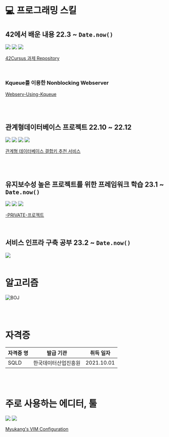 # 💻 프로그래밍 스킬

<!-- https://simpleicons.org/  -->
<!-- <img src="https://img.shields.io/badge/기술이름-색상번호?style=for-the-badge&logo=아이콘이름&logoColor=white">  -->

## 42에서 배운 내용 22.3 ~ `Date.now()`

<img src="https://img.shields.io/badge/C-A8B9CC?style=for-the-badge&logo=C&logoColor=white">
<img src="https://img.shields.io/badge/C++-00599C?style=for-the-badge&logo=C++&logoColor=white">
<img src="https://img.shields.io/badge/linux-00599C?style=for-the-badge&logo=linux&logoColor=white">  

[42Cursus 과제 Repository](https://github.com/koreanddinghwan/42cursus)

<br>

### Kqueue를 이용한 Nonblocking Webserver

[Webserv-Using-Kqueue](https://github.com/koreanddinghwan/nginx-like-webserv-using-kqueue)

<br>
<br>


## 관계형데이터베이스 프로젝트 22.10 ~ 22.12
<img src="https://img.shields.io/badge/Pug-A86454?style=for-the-badge&logo=pug&logoColor=white">
<img src="https://img.shields.io/badge/Node.js-339933?style=for-the-badge&logo=node.js&logoColor=white">
<img src="https://img.shields.io/badge/Express-000000?style=for-the-badge&logo=Express&logoColor=white">
<img src="https://img.shields.io/badge/MySQL-4479A1?style=for-the-badge&logo=MySQL&logoColor=white">

[관계형 데이터베이스 결합키 추천 서비스](https://github.com/PreswotLab/preswotlab)

<br>
<br>

## 유지보수성 높은 프로젝트를 위한 프레임워크 학습 23.1 ~ `Date.now()`
<img src="https://img.shields.io/badge/TypeScript-3178C6?style=for-the-badge&logo=TypeScript&logoColor=white">
<img src="https://img.shields.io/badge/NestJS-E0234E?style=for-the-badge&logo=NestJS&logoColor=white">
<img src="https://img.shields.io/badge/TypeOrm-E0234E?style=for-the-badge&logo=TypeOrm&logoColor=white">  

[-PRIVATE-프로젝트](https://github.com/42projectPeople)

<br>

## 서비스 인프라 구축 공부 23.2 ~ `Date.now()`

<img src="https://img.shields.io/badge/aws-E0234E?style=for-the-badge&logo=aws&logoColor=white">

<br>
<br>

# 알고리즘

<!--![Anurag's GitHub stats](https://github-readme-stats.vercel.app/api?username=koreanddinghwan&show_icons=true&theme=radical)-->
![BOJ](http://mazassumnida.wtf/api/v2/generate_badge?boj=rkdaudghks99)  
<!-- ![Solved.ac프로필](https://solved.ac/rkdaudghks99) -->

<br><br>

# 자격증

| 자격증 명 | 발급 기관 | 취득 일자 |
|---------|---------|---------|
| SQLD | 한국데이터산업진흥원 | 2021.10.01 |



<br><br>

# 주로 사용하는 에디터, 툴
<img src="https://img.shields.io/badge/Vim-019733?style=for-the-badge&logo=Vim&logoColor=white">
<img src="https://img.shields.io/badge/Neovim-57A143?style=for-the-badge&logo=Neovim&logoColor=white">  

[Myukang's VIM Configuration](https://github.com/koreanddinghwan/vim-configuration)
